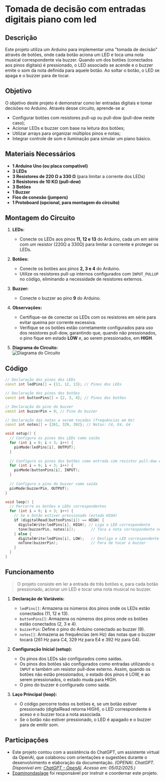 # Tomada de decisão com entradas digitais piano com led


## Descrição
Este projeto utiliza um Arduino para implementar uma "tomada de decisão" através de botões, onde cada botão aciona um LED e toca uma nota musical correspondente via buzzer. Quando um dos botões (conectados aos pinos digitais) é pressionado, o LED associado se acende e o buzzer emite o som da nota definida para aquele botão. Ao soltar o botão, o LED se apaga e o buzzer para de tocar.


## Objetivo
O objetivo deste projeto é demonstrar como ler entradas digitais e tomar decisões no Arduino. Através desse circuito, aprende-se a:
- Configurar botões com resistores pull-up ou pull-dow (pull-dow neste caso);
- Acionar LEDs e buzzer com base na leitura dos botões;
- Utilizar arrays para organizar múltiplos pinos e notas;
- Integrar controle de som e iluminação para simular um piano básico.


## Materiais Necessários
- **1 Arduino Uno (ou placa compatível)**
- **3 LEDs**
- **3 Resistores de 220 Ω a 330 Ω** (para limitar a corrente dos LEDs)
- **3 Resistores de 10 KΩ (pull-dow)**
- **3 Botões**
- **1 Buzzer**
- **Fios de conexão (jumpers)**
- **1 Protoboard (opcional, para montagem do circuito)**


## Montagem do Circuito
1. **LEDs:**
   - Conecte os LEDs aos pinos **11, 12 e 13** do Arduino, cada um em série com um resistor (220Ω a 330Ω) para limitar a corrente e proteger os LEDs.
   
2. **Botões:**
   - Conecte os botões aos pinos **2, 3 e 4** do Arduino.
   - Utilize os resistores pull-up internos configurados com `INPUT_PULLUP` no código, eliminando a necessidade de resistores externos.
   
3. **Buzzer:**
   - Conecte o buzzer ao pino **9** do Arduino.

4. **Observações:**
   - Certifique-se de conectar os LEDs com os resistores em série para evitar queima por corrente excessiva.
   - Verifique se os botões estão corretamente configurados para uso dos resistores pull-dow, garantindo que, quando não pressionados, o pino fique em estado **LOW** e, ao serem pressionados, em **HIGH**.

5. **Diagrama do Circuito:**  
![Diagrama do Circuito](https://github.com/Matheusrammos/LIA-Docs/blob/main/Exerc%C3%ADcio_em_Sala_8/Diagrama_Aula_8.png)



## Código 

```cpp
// Declaração dos pinos dos LEDs
const int ledPins[] = {11, 12, 13}; // Pinos dos LEDs

// Declaração dos pinos dos botões
const int buttonPins[] = {2, 3, 4}; // Pinos dos botões

// Declaração do pino do buzzer
const int buzzerPin = 9; // Pino do buzzer

// Declaração das notas a serem tocadas (frequências em Hz)
const int notes[] = {261, 329, 392}; // Notas: C4, E4, G4

void setup() {
  // Configura os pinos dos LEDs como saída
  for (int i = 0; i < 3; i++) {
    pinMode(ledPins[i], OUTPUT);
  }
  
  // Configura os pinos dos botões como entrada com resistor pull-dow externo
  for (int i = 0; i < 3; i++) {
    pinMode(buttonPins[i], INPUT);
  }
  
  // Configura o pino do buzzer como saída
  pinMode(buzzerPin, OUTPUT);
}

void loop() {
  // Percorre os botões e LEDs correspondentes
  for (int i = 0; i < 3; i++) {
    // Se o botão estiver pressionado (estado HIGH)
    if (digitalRead(buttonPins[i]) == HIGH) { 
      digitalWrite(ledPins[i], HIGH); // Liga o LED correspondente
      tone(buzzerPin, notes[i]);       // Toca a nota correspondente no buzzer
    } else {
      digitalWrite(ledPins[i], LOW);   // Desliga o LED correspondente
      noTone(buzzerPin);               // Para de tocar o buzzer
    }
  }
}
```


## Funcionamento
> O projeto consiste em ler a entrada de três botões e, para cada botão pressionado, acionar um LED e tocar uma nota musical no buzzer.
1. **Declaração de Variáveis:**
   - `ledPins[]`: Armazena os números dos pinos onde os LEDs estão conectados (11, 12 e 13).
   - `buttonPins[]`: Armazena os números dos pinos onde os botões estão conectados (2, 3 e 4).
   - `buzzerPin`: Define o pino do Arduino conectado ao buzzer (9).
   - `notes[]`: Armazena as frequências (em Hz) das notas que o buzzer tocará (261 Hz para C4, 329 Hz para E4 e 392 Hz para G4).

2. **Configuração Inicial (setup):**
   - Os pinos dos LEDs são configurados como saídas.
   - Os pinos dos botões são configurados como entradas utilizando o `INPUT` e também um resistor pull-dow externo. Assim, quando os botões não estão pressionados, o estado dos pinos é LOW, e ao serem pressionados, o estado muda para HIGH.
   - O pino do buzzer é configurado como saída.

3. **Laço Principal (loop):**
   - O código percorre todos os botões e, se um botão estiver pressionado (digitalRead retorna HIGH), o LED correspondente é aceso e o buzzer toca a nota associada.
   - Se o botão não estiver pressionado, o LED é apagado e o buzzer para de emitir som.


## Participações
- Este projeto contou com a assistência do ChatGPT, um assistente virtual da OpenAI, que colaborou com orientações e sugestões durante o desenvolvimento e elaboração da documentação.
  *(OPENAI. ChatGPT. Disponível em: [ChatGPT - OpenAI](https://www.openai.com/chatgpt). Acesso em: 05/02/2025.)*
- [Epaminondaslage](https://www.bing.com/ck/a?!&&p=cf945232149fce13JmltdHM9MTcyNjcwNDAwMCZpZ3VpZD0yNGZkYWYyYS1lMjZiLTYzMWYtMzY0MC1iYmJiZTNlZTYyZGImaW5zaWQ9NTE5Mg&ptn=3&ver=2&hsh=3&fclid=24fdaf2a-e26b-631f-3640-bbbbe3ee62db&psq=src%3d%22https%3a%2f%2fgithub.com%2fEpaminondaslage%2fAluno_Fulano_de_Tal%2fblob%2fmain%2fExercicio_em_Casa_1%2fFigura.jpeg%22+alt%3d%22Circuito%22+width%3d%2250%25%22&u=a1aHR0cHM6Ly9naXRodWIuY29tL0VwYW1pbm9uZGFzbGFnZQ&ntb=1) foi responsável por instruir e coordernar este projeto.
